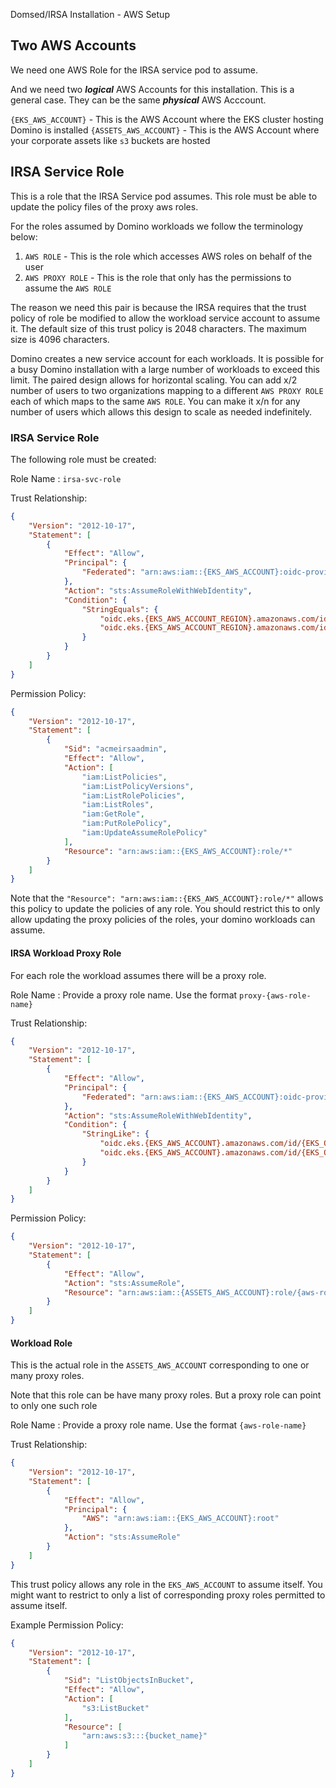 Domsed/IRSA Installation - AWS Setup

## Two AWS Accounts

We need one AWS Role for the IRSA service pod to assume.

And we need two ***logical*** AWS Accounts for this installation. This is a general case. They can be the 
same ***physical*** AWS Acccount.

`{EKS_AWS_ACCOUNT}` - This is the AWS Account where the EKS cluster hosting Domino is installed
`{ASSETS_AWS_ACCOUNT}` - This is the AWS Account where your corporate assets like `s3` buckets are hosted



## IRSA Service Role

This is a role that the IRSA Service pod assumes. This role must be able to update the policy files of the proxy aws roles.

For the roles assumed by Domino workloads we follow the terminology below:

1. `AWS ROLE` - This is the role which accesses AWS roles on behalf of the user
2. `AWS PROXY ROLE` - This is the role that only has the permissions to assume the `AWS ROLE`

The reason we need this pair is because the IRSA requires that the trust policy of role be 
modified to allow the workload service account to assume it. The default size of this trust policy
is 2048 characters. The maximum size is 4096 characters.

Domino creates a new service account for each workloads. It is possible for a busy Domino
installation with a large number of workloads to exceed this limit. The paired design
allows for horizontal scaling. You can add x/2 number of users to two organizations mapping to a different 
`AWS PROXY ROLE` each of which maps to the same `AWS ROLE`. You can make it x/n for 
any number of users which allows this design to scale as needed indefinitely.


### IRSA Service Role

The following role must be created:

Role Name : `irsa-svc-role`

Trust Relationship:

```json
{
    "Version": "2012-10-17",
    "Statement": [
        {
            "Effect": "Allow",
            "Principal": {
                "Federated": "arn:aws:iam::{EKS_AWS_ACCOUNT}:oidc-provider/oidc.eks.{EKS_CLUSTER_REGION}.amazonaws.com/id/{EKS_OIDC_ID}"
            },
            "Action": "sts:AssumeRoleWithWebIdentity",
            "Condition": {
                "StringEquals": {
                    "oidc.eks.{EKS_AWS_ACCOUNT_REGION}.amazonaws.com/id/{EKS_OIDC_ID}:aud": "sts.amazonaws.com",
                    "oidc.eks.{EKS_AWS_ACCOUNT_REGION}.amazonaws.com/id/{EKS_OIDC_ID}:sub": "system:serviceaccount:domino-field:irsa"
                }
            }
        }
    ]
}
```

Permission Policy:

```json
{
    "Version": "2012-10-17",
    "Statement": [
        {
            "Sid": "acmeirsaadmin",
            "Effect": "Allow",
            "Action": [
                "iam:ListPolicies",
                "iam:ListPolicyVersions",
                "iam:ListRolePolicies",
                "iam:ListRoles",
                "iam:GetRole",
                "iam:PutRolePolicy",
                "iam:UpdateAssumeRolePolicy"
            ],
            "Resource": "arn:aws:iam::{EKS_AWS_ACCOUNT}:role/*"
        }
    ]
}
```

Note that the `"Resource": "arn:aws:iam::{EKS_AWS_ACCOUNT}:role/*"` allows this policy to update
the policies of any role. You should restrict this to only allow updating the 
proxy policies of the roles, your domino workloads can assume.

#### IRSA Workload Proxy Role

For each role the workload assumes there will be a proxy role.

Role Name : Provide a proxy role name. Use the format `proxy-{aws-role-name}`

Trust Relationship:

```json
{
    "Version": "2012-10-17",
    "Statement": [
        {
            "Effect": "Allow",
            "Principal": {
                "Federated": "arn:aws:iam::{EKS_AWS_ACCOUNT}:oidc-provider/oidc.eks.{EKS_CLUSTER_REGION}.amazonaws.com/id/{EKS_OIDC_ID}"
            },
            "Action": "sts:AssumeRoleWithWebIdentity",
            "Condition": {
                "StringLike": {
                    "oidc.eks.{EKS_AWS_ACCOUNT}.amazonaws.com/id/{EKS_OIDC_ID}:sub": "",
                    "oidc.eks.{EKS_AWS_ACCOUNT}.amazonaws.com/id/{EKS_OIDC_ID}:aud": "sts.amazonaws.com"
                }
            }
        }
    ]
}
```

Permission Policy:

```json
{
    "Version": "2012-10-17",
    "Statement": [
        {
            "Effect": "Allow",
            "Action": "sts:AssumeRole",
            "Resource": "arn:aws:iam::{ASSETS_AWS_ACCOUNT}:role/{aws-role-name}"
        }
    ]
}
```

#### Workload Role

This is the actual role in the `ASSETS_AWS_ACCOUNT` corresponding to one or many proxy roles.

Note that this role can be have many proxy roles. But a proxy role can point to only one such role

Role Name : Provide a proxy role name. Use the format `{aws-role-name}`

Trust Relationship:

```json
{
    "Version": "2012-10-17",
    "Statement": [
        {
            "Effect": "Allow",
            "Principal": {
                "AWS": "arn:aws:iam::{EKS_AWS_ACCOUNT}:root"
            },
            "Action": "sts:AssumeRole"
        }
    ]
}
```
This trust policy allows any role in the `EKS_AWS_ACCOUNT` to assume itself. You might want to
restrict to only a list of corresponding proxy roles permitted to assume itself.

Example Permission Policy:

```json
{
    "Version": "2012-10-17",
    "Statement": [
        {
            "Sid": "ListObjectsInBucket",
            "Effect": "Allow",
            "Action": [
                "s3:ListBucket"
            ],
            "Resource": [
                "arn:aws:s3:::{bucket_name}"
            ]
        }
    ]
}
```


